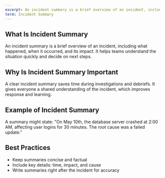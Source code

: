 ```yaml
---
excerpt: An incident summary is a brief overview of an incident, including what happened, when it occurred, and its impact.
term: Incident Summary
---
```

## What Is Incident Summary

An incident summary is a brief overview of an incident, including what happened, when it occurred, and its impact. It helps teams understand the situation quickly and decide on next steps.

## Why Is Incident Summary Important

A clear incident summary saves time during investigations and debriefs. It gives everyone a shared understanding of the incident, which improves response and learning.

## Example of Incident Summary

A summary might state: "On May 10th, the database server crashed at 2:00 AM, affecting user logins for 30 minutes. The root cause was a failed update."

## Best Practices

- Keep summaries concise and factual
- Include key details: time, impact, and cause
- Write summaries right after the incident for accuracy